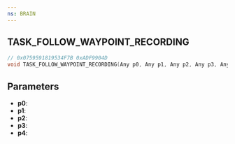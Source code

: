 ```yaml
---
ns: BRAIN
---
```

## TASK_FOLLOW_WAYPOINT_RECORDING

```c
// 0x0759591819534F7B 0xADF9904D
void TASK_FOLLOW_WAYPOINT_RECORDING(Any p0, Any p1, Any p2, Any p3, Any p4);
```


## Parameters
* **p0**: 
* **p1**: 
* **p2**: 
* **p3**: 
* **p4**: 

